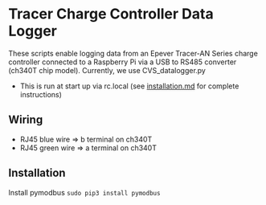# Tracer Charge Controller Data Logger

These scripts enable logging data from an Epever Tracer-AN Series charge controller connected to a Raspberry Pi via a USB to RS485 converter (ch340T chip model). Currently, we use CVS_datalogger.py

* This is run at start up via rc.local (see <a href="https://github.com/alexnathanson/solar-protocol/blob/master/installation.md">installation.md</a> for complete instructions)

## Wiring

* RJ45 blue wire => b terminal on ch340T
* RJ45 green wire => a terminal on ch340T

## Installation
Install pymodbus
`sudo pip3 install pymodbus`


